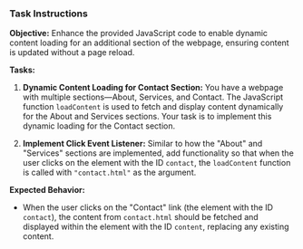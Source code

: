 ### Task Instructions

**Objective:** Enhance the provided JavaScript code to enable dynamic content loading for an additional section of the webpage, ensuring content is updated without a page reload.

**Tasks:**

1. **Dynamic Content Loading for Contact Section:** You have a webpage with multiple sections—About, Services, and Contact. The JavaScript function `loadContent` is used to fetch and display content dynamically for the About and Services sections. Your task is to implement this dynamic loading for the Contact section.

2. **Implement Click Event Listener:** Similar to how the "About" and "Services" sections are implemented, add functionality so that when the user clicks on the element with the ID `contact`, the `loadContent` function is called with `"contact.html"` as the argument.

**Expected Behavior:**

- When the user clicks on the "Contact" link (the element with the ID `contact`), the content from `contact.html` should be fetched and displayed within the element with the ID `content`, replacing any existing content.
